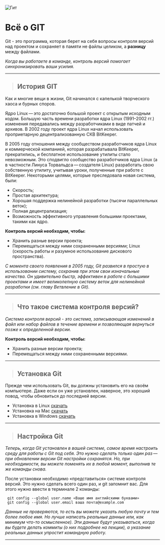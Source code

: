 ![Гит](https://st2.depositphotos.com/1610517/10046/i/450/depositphotos_100462908-stock-photo-hand-writing-git-commit.jpg)

# Всё о GIT 

Git - это программа, которая берет на себя вопросы контроля версий над проектом и сохраняет в памяти не файлы целиком, а **разницу** между файлами. 

*Когда вы работаете в команде, контроль версий помогает синхронизировать ваши усилия.*

___

>## История GIT

Как и многие вещи в жизни, Git начинался с капелькой творческого хаоса и бурных споров.

Ядро Linux — это достаточно большой проект с открытым исходным кодом. Большую часть времени разработки ядра Linux (1991–2002 гг.) изменения передавались между разработчиками в виде патчей и архивов. В 2002 году проект ядра Linux начал использовать проприетарную децентрализованную СКВ BitKeeper.

В 2005 году отношения между сообществом разработчиков ядра Linux и коммерческой компанией, которая разрабатывала BitKeeper, прекратились, и бесплатное использование утилиты стало невозможным. Это сподвигло сообщество разработчиков ядра Linux (а в частности Линуса Торвальдса — создателя Linux) разработать свою собственную утилиту, учитывая уроки, полученные при работе с BitKeeper. Некоторыми целями, которые преследовала новая система, были:

* Скорость;
* Простая архитектура;
* Хорошая поддержка нелинейной разработки (тысячи параллельных веток);
* Полная децентрализация;
* Возможность эффективного управления большими проектами, такими как ядро.

**Контроль версий необходим, чтобы:**
* Хранить разные версии проекта;
* Перемещаться между ними сохраненными версиями;
Linux (скорость работы и разумное использование дискового пространства).

*С момента своего появления в 2005 году, Git развился в простую в использовании систему, сохранив при этом свои изначальные качества. Он удивительно быстр, эффективен в работе с большими проектами и имеет великолепную систему веток для нелинейной разработки (см. главу Ветвление в Git).*

___

>## Что такое система контроля версий?

*Система контроля версий - это система, записывающая изменений в файл или набор файлов в течение времени и позволяющая вернуться позже к определенной версии.*

**Контроль версий необходим, чтобы:**
* Хранить разные версии проекта;
* Перемещаться между ними сохраненными версиями.

___

>## Установка Git

Прежде чем использовать Git, вы должны установить его на своём компьютере. Даже если он уже установлен, наверное, это хороший повод, чтобы обновиться до последней версии. 
*  Установка в Linux
[скачать](https://git-scm.com/download/linux)
*  Установка на Mac
[скачать](https://git-scm.com/download/mac)
*  Установка в Windows
[скачать](https://git-scm.com/download/win)

___

>## Настройка Git

*Теперь, когда Git установлен в вашей системе, самое время настроить среду для работы с Git под себя. Это нужно сделать только один раз — при обновлении версии Git настройки сохранятся. Но, при необходимости, вы можете поменять их в любой момент, выполнив те же команды снова.*

После установки необходимо «представиться» системе контроля версий. Это нужно сделать всего один раз, и git запомнит вас. Для этого нужно ввести в терминале 2 команды:

```
 git config --global user.name «Ваше имя английскими буквами»
 git config --global user.email ваша почта@example.com
```

*Данные не проверяются, то есть вы можете указать любую почту и тем более любое имя. Но лучше написать реальные данные или, как минимум что-то осмысленное). Эти данные будут указываться, когда вы будете делать коммиты (о них подробнее на лекции), а указание реальных данных упростит командную работу.*

___

